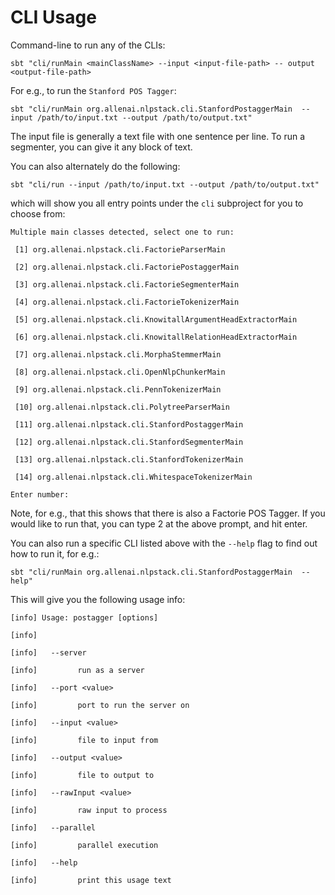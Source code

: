 # CLI Usage

Command-line to run any of the CLIs:

```
sbt "cli/runMain <mainClassName> --input <input-file-path> -- output <output-file-path>
```

For e.g., to run the `Stanford POS Tagger`:

```
sbt "cli/runMain org.allenai.nlpstack.cli.StanfordPostaggerMain  --input /path/to/input.txt --output /path/to/output.txt"
```

The input file is generally a text file with one sentence per line. To run a segmenter, you can give it any block of text.


You can also alternately do the following:

```
sbt "cli/run --input /path/to/input.txt --output /path/to/output.txt"
```

which will show you all entry points under the `cli` subproject for you to choose from:

```
Multiple main classes detected, select one to run:

 [1] org.allenai.nlpstack.cli.FactorieParserMain

 [2] org.allenai.nlpstack.cli.FactoriePostaggerMain

 [3] org.allenai.nlpstack.cli.FactorieSegmenterMain

 [4] org.allenai.nlpstack.cli.FactorieTokenizerMain

 [5] org.allenai.nlpstack.cli.KnowitallArgumentHeadExtractorMain

 [6] org.allenai.nlpstack.cli.KnowitallRelationHeadExtractorMain

 [7] org.allenai.nlpstack.cli.MorphaStemmerMain

 [8] org.allenai.nlpstack.cli.OpenNlpChunkerMain

 [9] org.allenai.nlpstack.cli.PennTokenizerMain

 [10] org.allenai.nlpstack.cli.PolytreeParserMain

 [11] org.allenai.nlpstack.cli.StanfordPostaggerMain

 [12] org.allenai.nlpstack.cli.StanfordSegmenterMain

 [13] org.allenai.nlpstack.cli.StanfordTokenizerMain

 [14] org.allenai.nlpstack.cli.WhitespaceTokenizerMain

Enter number: 
```

Note, for e.g., that this shows that there is also a Factorie POS Tagger. If you would like to run that, you can type 2 at the above prompt, and hit enter.



You can also run a specific CLI listed above with the `--help` flag to find out how to run it, for e.g.:

```
sbt "cli/runMain org.allenai.nlpstack.cli.StanfordPostaggerMain  --help"
```

This will give you the following usage info:

```
[info] Usage: postagger [options]

[info] 

[info]   --server

[info]         run as a server

[info]   --port <value>

[info]         port to run the server on

[info]   --input <value>

[info]         file to input from

[info]   --output <value>

[info]         file to output to

[info]   --rawInput <value>

[info]         raw input to process

[info]   --parallel

[info]         parallel execution

[info]   --help

[info]         print this usage text
```
